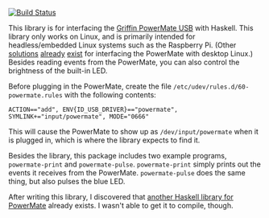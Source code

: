 [![Build Status](https://travis-ci.org/ppelleti/hs-powermate.svg?branch=master)](https://travis-ci.org/ppelleti/hs-powermate)

This library is for interfacing the [Griffin PowerMate USB][1] with
Haskell.  This library only works on Linux, and is primarily intended
for headless/embedded Linux systems such as the Raspberry Pi.  (Other
[solutions][2] [already][3] [exist][4] for interfacing the PowerMate
with desktop Linux.)  Besides reading events from the PowerMate, you
can also control the brightness of the built-in LED.

Before plugging in the PowerMate, create the file
`/etc/udev/rules.d/60-powermate.rules` with the following contents:

    ACTION=="add", ENV{ID_USB_DRIVER}=="powermate", SYMLINK+="input/powermate", MODE="0666"

This will cause the PowerMate to show up as `/dev/input/powermate`
when it is plugged in, which is where the library expects to find it.

Besides the library, this package includes two example programs,
`powermate-print` and `powermate-pulse`.  `powermate-print` simply
prints out the events it receives from the PowerMate.
`powermate-pulse` does the same thing, but also pulses the blue LED.

After writing this library, I discovered that
[another Haskell library for PowerMate][5] already exists.  I wasn't
able to get it to compile, though.

[1]: https://griffintechnology.com/us/powermate
[2]: https://github.com/stefansundin/powermate-linux
[3]: http://gizmod.sourceforge.net/
[4]: https://www.bedroomlan.org/projects/evrouter2
[5]: https://hackage.haskell.org/package/powermate
